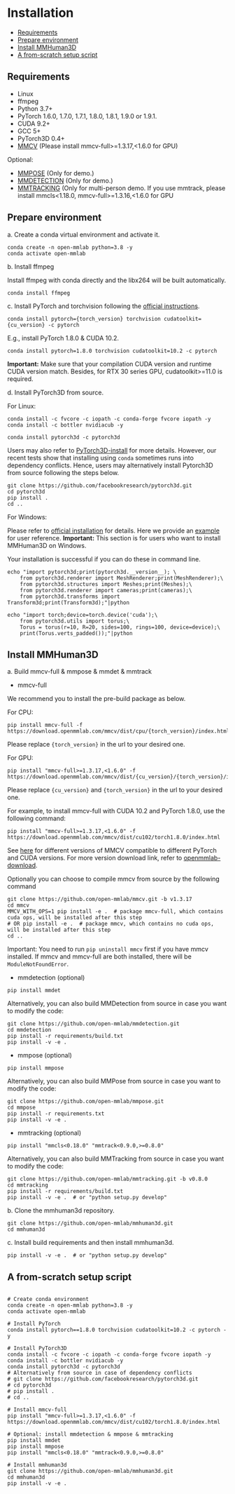 # Installation

<!-- TOC -->

- [Requirements](#requirements)
- [Prepare environment](#prepare-environment)
- [Install MMHuman3D](#install-mmhuman3d)
- [A from-scratch setup script](#a-from-scratch-setup-script)

<!-- TOC -->

## Requirements

- Linux
- ffmpeg
- Python 3.7+
- PyTorch 1.6.0, 1.7.0, 1.7.1, 1.8.0, 1.8.1, 1.9.0 or 1.9.1.
- CUDA 9.2+
- GCC 5+
- PyTorch3D 0.4+
- [MMCV](https://github.com/open-mmlab/mmcv) (Please install mmcv-full>=1.3.17,<1.6.0 for GPU)

Optional:
- [MMPOSE](https://github.com/open-mmlab/mmpose) (Only for demo.)
- [MMDETECTION](https://github.com/open-mmlab/mmdetection) (Only for demo.)
- [MMTRACKING](https://github.com/open-mmlab/mmtracking) (Only for multi-person demo. If you use mmtrack, please install mmcls<1.18.0, mmcv-full>=1.3.16,<1.6.0 for GPU

## Prepare environment

a. Create a conda virtual environment and activate it.

```shell
conda create -n open-mmlab python=3.8 -y
conda activate open-mmlab
```

b. Install ffmpeg

Install ffmpeg with conda directly and the libx264 will be built automatically.

```shell
conda install ffmpeg
```

c. Install PyTorch and torchvision following the [official instructions](https://pytorch.org/).
```shell
conda install pytorch={torch_version} torchvision cudatoolkit={cu_version} -c pytorch
```

E.g., install PyTorch 1.8.0 & CUDA 10.2.
```shell
conda install pytorch=1.8.0 torchvision cudatoolkit=10.2 -c pytorch
```

**Important:** Make sure that your compilation CUDA version and runtime CUDA version match.
Besides, for RTX 30 series GPU, cudatoolkit>=11.0 is required.

d. Install PyTorch3D from source.

For Linux:

```shell
conda install -c fvcore -c iopath -c conda-forge fvcore iopath -y
conda install -c bottler nvidiacub -y

conda install pytorch3d -c pytorch3d
```

Users may also refer to [PyTorch3D-install](https://github.com/facebookresearch/pytorch3d/blob/main/INSTALL.md) for more details.
However, our recent tests show that installing using ``conda`` sometimes runs into dependency conflicts.
Hence, users may alternatively install Pytorch3D from source following the steps below.

```shell
git clone https://github.com/facebookresearch/pytorch3d.git
cd pytorch3d
pip install .
cd ..
```

For Windows:

Please refer to [official installation](https://github.com/facebookresearch/pytorch3d/blob/main/INSTALL.md) for details. Here we provide an [example](https://github.com/open-mmlab/mmhuman3d/pull/199#issue-1274739041) for user reference.
**Important:** This section is for users who want to install MMHuman3D on Windows.

Your installation is successful if you can do these in command line.

```shell
echo "import pytorch3d;print(pytorch3d.__version__); \
    from pytorch3d.renderer import MeshRenderer;print(MeshRenderer);\
    from pytorch3d.structures import Meshes;print(Meshes);\
    from pytorch3d.renderer import cameras;print(cameras);\
    from pytorch3d.transforms import Transform3d;print(Transform3d);"|python

echo "import torch;device=torch.device('cuda');\
    from pytorch3d.utils import torus;\
    Torus = torus(r=10, R=20, sides=100, rings=100, device=device);\
    print(Torus.verts_padded());"|python
```

## Install MMHuman3D

a. Build mmcv-full & mmpose & mmdet & mmtrack

- mmcv-full

We recommend you to install the pre-build package as below.

For CPU:
```shell
pip install mmcv-full -f https://download.openmmlab.com/mmcv/dist/cpu/{torch_version}/index.html
```
Please replace `{torch_version}` in the url to your desired one.

For GPU:
 ```shell
 pip install "mmcv-full>=1.3.17,<1.6.0" -f https://download.openmmlab.com/mmcv/dist/{cu_version}/{torch_version}/index.html
 ```
Please replace `{cu_version}` and `{torch_version}` in the url to your desired one.

For example, to install mmcv-full with CUDA 10.2 and PyTorch 1.8.0, use the following command:
```shell
pip install "mmcv-full>=1.3.17,<1.6.0" -f https://download.openmmlab.com/mmcv/dist/cu102/torch1.8.0/index.html
```

See [here](https://mmcv.readthedocs.io/en/latest/get_started/installation.html) for different versions of MMCV compatible to different PyTorch and CUDA versions.
For more version download link, refer to [openmmlab-download](https://download.openmmlab.com/mmcv/dist/index.html).

Optionally you can choose to compile mmcv from source by the following command

```shell
git clone https://github.com/open-mmlab/mmcv.git -b v1.3.17
cd mmcv
MMCV_WITH_OPS=1 pip install -e .  # package mmcv-full, which contains cuda ops, will be installed after this step
# OR pip install -e .  # package mmcv, which contains no cuda ops, will be installed after this step
cd ..
```

Important: You need to run `pip uninstall mmcv` first if you have mmcv installed. If mmcv and mmcv-full are both installed, there will be `ModuleNotFoundError`.

- mmdetection (optional)

```shell
pip install mmdet
```

Alternatively, you can also build MMDetection from source in case you want to modify the code:
```shell
git clone https://github.com/open-mmlab/mmdetection.git
cd mmdetection
pip install -r requirements/build.txt
pip install -v -e .
```

- mmpose (optional)
```shell
pip install mmpose
```

Alternatively, you can also build MMPose from source in case you want to modify the code:

```shell
git clone https://github.com/open-mmlab/mmpose.git
cd mmpose
pip install -r requirements.txt
pip install -v -e .
```

- mmtracking (optional)

```shell
pip install "mmcls<0.18.0" "mmtrack<0.9.0,>=0.8.0"
```

Alternatively, you can also build MMTracking from source in case you want to modify the code:

```shell
git clone https://github.com/open-mmlab/mmtracking.git -b v0.8.0
cd mmtracking
pip install -r requirements/build.txt
pip install -v -e .  # or "python setup.py develop"
```
b. Clone the mmhuman3d repository.

```shell
git clone https://github.com/open-mmlab/mmhuman3d.git
cd mmhuman3d
```

c. Install build requirements and then install mmhuman3d.

```shell
pip install -v -e .  # or "python setup.py develop"
```

## A from-scratch setup script

```shell

# Create conda environment
conda create -n open-mmlab python=3.8 -y
conda activate open-mmlab

# Install PyTorch
conda install pytorch==1.8.0 torchvision cudatoolkit=10.2 -c pytorch -y

# Install PyTorch3D
conda install -c fvcore -c iopath -c conda-forge fvcore iopath -y
conda install -c bottler nvidiacub -y
conda install pytorch3d -c pytorch3d
# Alternatively from source in case of dependency conflicts
# git clone https://github.com/facebookresearch/pytorch3d.git
# cd pytorch3d
# pip install .
# cd ..

# Install mmcv-full
pip install "mmcv-full>=1.3.17,<1.6.0" -f https://download.openmmlab.com/mmcv/dist/cu102/torch1.8.0/index.html

# Optional: install mmdetection & mmpose & mmtracking
pip install mmdet
pip install mmpose
pip install "mmcls<0.18.0" "mmtrack<0.9.0,>=0.8.0"

# Install mmhuman3d
git clone https://github.com/open-mmlab/mmhuman3d.git
cd mmhuman3d
pip install -v -e .
```
